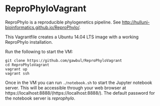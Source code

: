ReproPhyloVagrant
=================
ReproPhylo is a reproducible phylogenetics pipeline. See http://hulluni-bioinformatics.github.io/ReproPhylo/.
 
This Vagrantfile creates a Ubuntu 14.04 LTS image with a working ReproPhylo installation.

Run the following to start the VM:

```
git clone https://github.com/gawbul/ReproPhyloVagrant
cd ReproPhyloVagrant
vagrant up
vagrant ssh
```

Once in the VM you can run `./notebook.sh` to start the Jupyter notebook server.
This will be accessible through your web browser at https://localhost:8888/(https://localhost:8888/).
The default password for the notebook server is *reprophylo*.
